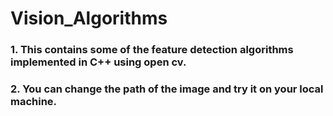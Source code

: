 # Vision_Algorithms

### 1. This contains some of the feature detection algorithms implemented in C++ using open cv. 
### 2. You can change the path of the image and try it on your local machine.

